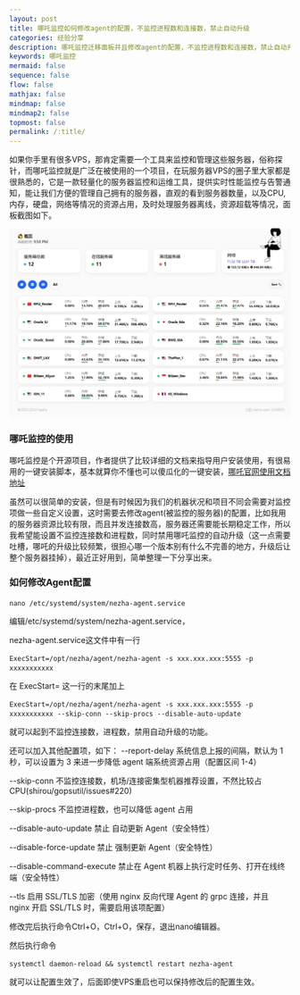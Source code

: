 ```yaml
---
layout: post
title: 哪吒监控如何修改agent的配置，不监控进程数和连接数，禁止自动升级
categories: 经验分享
description: 哪吒监控迁移面板并且修改agent的配置，不监控进程数和连接数，禁止自动升级,自定义监控设置项，更好的定制监控需求
keywords: 哪吒监控
mermaid: false
sequence: false
flow: false
mathjax: false
mindmap: false
mindmap2: false
topmost: false
permalink: /:title/
---
```


如果你手里有很多VPS，那肯定需要一个工具来监控和管理这些服务器，俗称探针，而哪吒监控就是广泛在被使用的一个项目，在玩服务器VPS的圈子里大家都是很熟悉的，它是一款轻量化的服务器监控和运维工具，提供实时性能监控与告警通知，能让我们方便的管理自己拥有的服务器，直观的看到服务器数量，以及CPU,内存，硬盘，网络等情况的资源占用，及时处理服务器离线，资源超载等情况，面板截图如下。

![nezha](/images/posts/nezha/nezha.png)

### 哪吒监控的使用

哪吒监控是个开源项目，作者提供了比较详细的文档来指导用户安装使用，有很易用的一键安装脚本，基本就算你不懂也可以傻瓜化的一键安装，[哪吒官网使用文档地址](https://nezha.wiki/guide/dashboard.html)  

虽然可以很简单的安装，但是有时候因为我们的机器状况和项目不同会需要对监控项做一些自定义设置，这时需要去修改agent(被监控的服务器)的配置，比如我用的服务器资源比较有限，而且并发连接数高，服务器还需要能长期稳定工作，所以我希望能设置不监控连接数和进程数，同时禁用哪吒监控的自动升级（这一点需要吐槽，哪吒的升级比较频繁，很担心哪一个版本别有什么不完善的地方，升级后让整个服务器挂掉），最近正好用到，简单整理一下分享出来。

### 如何修改Agent配置

```nano /etc/systemd/system/nezha-agent.service```

编辑/etc/systemd/system/nezha-agent.service，

nezha-agent.service这文件中有一行

```ExecStart=/opt/nezha/agent/nezha-agent -s xxx.xxx.xxx:5555 -p xxxxxxxxxxx```

在 ExecStart= 这一行的末尾加上

```ExecStart=/opt/nezha/agent/nezha-agent -s xxx.xxx.xxx:5555 -p xxxxxxxxxxx --skip-conn --skip-procs --disable-auto-update```

就可以起到不监控连接数，进程数，禁用自动升级的功能。

还可以加入其他配置项，如下：
--report-delay 系统信息上报的间隔，默认为 1 秒，可以设置为 3 来进一步降低 agent 端系统资源占用（配置区间 1-4）

--skip-conn 不监控连接数，机场/连接密集型机器推荐设置，不然比较占 CPU(shirou/gopsutil/issues#220)

--skip-procs 不监控进程数，也可以降低 agent 占用

--disable-auto-update 禁止 自动更新 Agent（安全特性）

--disable-force-update 禁止 强制更新 Agent（安全特性）

--disable-command-execute 禁止在 Agent 机器上执行定时任务、打开在线终端（安全特性）

--tls 启用 SSL/TLS 加密（使用 nginx 反向代理 Agent 的 grpc 连接，并且 nginx 开启 SSL/TLS 时，需要启用该项配置）

修改完后执行命令Ctrl+O，Ctrl+O，保存，退出nano编辑器。

然后执行命令

```systemctl daemon-reload && systemctl restart nezha-agent```

就可以让配置生效了，后面即使VPS重启也可以保持修改后的配置生效。







